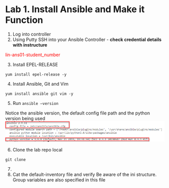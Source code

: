 # Lab 1. Install Ansible and Make it Function

1.	Log into controller
2.	Using Putty SSH into your Ansible Controller - __check credential details with instructure__

<span style="color:red">lin-ans01-student_number</span>

3.	Install EPEL-RELEASE

```
yum install epel-release -y
```

4.	Install Ansible, Git and Vim

```
yum install ansible git vim -y
```

5.	Run ```ansible –version```

Notice the ansible version, the default config file path and the python version being used
![](/images/ansible-version1.png)

6.	Clone the lab repo local
```
git clone 
```
7. 
6.	Cat the default-inventory file and verify
Be aware of the ini structure.
Group variables are also specified in this file


